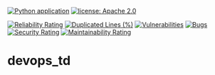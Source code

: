 [![Python application](https://github.com/mfrj22/devops_td/actions/workflows/python-app.yml/badge.svg)](https://github.com/mfrj22/devops_td/actions/workflows/python-app.yml)
[![license: Apache 2.0](https://img.shields.io/badge/license-Apache_2.0-green)](LICENSE)

[![Reliability Rating](https://sonarcloud.io/api/project_badges/measure?project=mfrj22_devops_td&metric=reliability_rating)](https://sonarcloud.io/summary/new_code?id=mfrj22_devops_td)
[![Duplicated Lines (%)](https://sonarcloud.io/api/project_badges/measure?project=mfrj22_devops_td&metric=duplicated_lines_density)](https://sonarcloud.io/summary/new_code?id=mfrj22_devops_td)
[![Vulnerabilities](https://sonarcloud.io/api/project_badges/measure?project=mfrj22_devops_td&metric=vulnerabilities)](https://sonarcloud.io/summary/new_code?id=mfrj22_devops_td)
[![Bugs](https://sonarcloud.io/api/project_badges/measure?project=mfrj22_devops_td&metric=bugs)](https://sonarcloud.io/summary/new_code?id=mfrj22_devops_td)
[![Security Rating](https://sonarcloud.io/api/project_badges/measure?project=mfrj22_devops_td&metric=security_rating)](https://sonarcloud.io/summary/new_code?id=mfrj22_devops_td)
[![Maintainability Rating](https://sonarcloud.io/api/project_badges/measure?project=mfrj22_devops_td&metric=sqale_rating)](https://sonarcloud.io/summary/new_code?id=mfrj22_devops_td)



# devops_td
